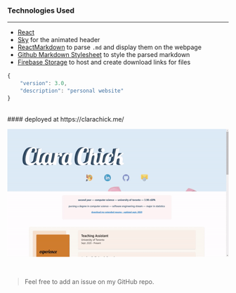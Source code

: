 ### Technologies Used

<hr/>

- [React](https://reactjs.org/)
- [Sky](https://github.com/lucagez/sky) for the animated header
- [ReactMarkdown](https://github.com/remarkjs/react-markdown) to parse `.md` and display them on the webpage 
- [Github Markdown Stylesheet](https://gist.github.com/tuzz/3331384) to style the parsed markdown
- [Firebase Storage](https://firebase.google.com/docs/storage) to host and create download links for files

```js
{
    "version": 3.0,
    "description": "personal website"
}
```
<br/>
#### deployed at https://clarachick.me/

<p align="center">
  <img  src="./src/imgs/readme/website.gif" alt="demo">
</p>

<br/>

> Feel free to add an issue on my GitHub repo.

<br/>

